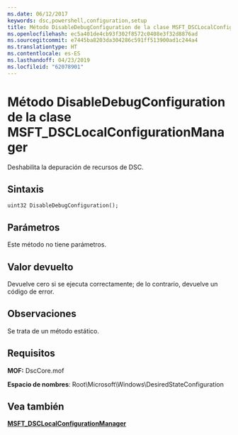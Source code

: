 ```yaml
---
ms.date: 06/12/2017
keywords: dsc,powershell,configuration,setup
title: Método DisableDebugConfiguration de la clase MSFT_DSCLocalConfigurationManager
ms.openlocfilehash: ec5a401de4cb93f302f8572c0408e3f32d8876ad
ms.sourcegitcommit: e7445ba8203da304286c591ff513900ad1c244a4
ms.translationtype: HT
ms.contentlocale: es-ES
ms.lasthandoff: 04/23/2019
ms.locfileid: "62078901"
---
```

# <a name="disabledebugconfiguration-method-of-the-msftdsclocalconfigurationmanager-class"></a>Método DisableDebugConfiguration de la clase MSFT_DSCLocalConfigurationManager

Deshabilita la depuración de recursos de DSC.

## <a name="syntax"></a>Sintaxis

```mof
uint32 DisableDebugConfiguration();
```

## <a name="parameters"></a>Parámetros

Este método no tiene parámetros.

## <a name="return-value"></a>Valor devuelto

Devuelve cero si se ejecuta correctamente; de lo contrario, devuelve un código de error.

## <a name="remarks"></a>Observaciones

Se trata de un método estático.

## <a name="requirements"></a>Requisitos

**MOF:** DscCore.mof

**Espacio de nombres**: Root\Microsoft\Windows\DesiredStateConfiguration

## <a name="see-also"></a>Vea también

[**MSFT_DSCLocalConfigurationManager**](msft-dsclocalconfigurationmanager.md)